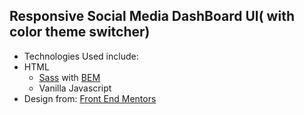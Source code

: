 ## Responsive Social Media DashBoard UI( with color theme switcher)
* Technologies Used include:
* HTML
   * [Sass](https://sass-lang.com/documentation) with [BEM](https://www.smashingmagazine.com/2018/06/bem-for-beginners)
   * Vanilla Javascript
* Design from:
    [Front End Mentors](https://www.frontendmentor.io)
 
